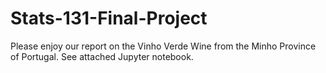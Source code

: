 # Stats-131-Final-Project
Please enjoy our report on the Vinho Verde Wine from the Minho Province of Portugal. 
See attached Jupyter notebook.
